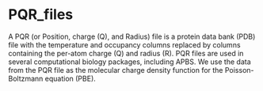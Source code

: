 # PQR_files
A PQR (or Position, charge (Q), and Radius) file is a protein data bank (PDB) file with the temperature and occupancy columns 
replaced by columns containing the per-atom charge (Q) and radius (R). PQR files are used in several computational biology 
packages, including APBS. We use the data from the PQR file as the molecular charge density function for the Poisson-Boltzmann 
equation (PBE). 
